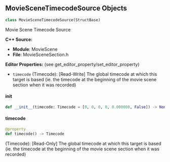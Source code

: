 ## MovieSceneTimecodeSource Objects

```python
class MovieSceneTimecodeSource(StructBase)
```

Movie Scene Timecode Source

**C++ Source:**

- **Module**: MovieScene
- **File**: MovieSceneSection.h

**Editor Properties:** (see get_editor_property/set_editor_property)

- ``timecode`` (Timecode):  [Read-Write] The global timecode at which this target is based (ie. the timecode at the beginning of the movie scene section when it was recorded)

<a id="unreal.MovieSceneTimecodeSource.__init__"></a>

#### __init__

```python
def __init__(timecode: Timecode = [0, 0, 0, 0, 0.000000, False]) -> None
```

<a id="unreal.MovieSceneTimecodeSource.timecode"></a>

#### timecode

```python
@property
def timecode() -> Timecode
```

(Timecode):  [Read-Only] The global timecode at which this target is based (ie. the timecode at the beginning of the movie scene section when it was recorded)

<a id="unreal.MovieSceneSequencePlaybackParams"></a>